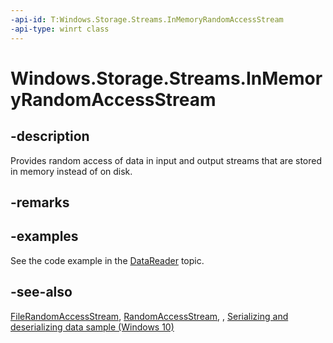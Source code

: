 ```yaml
---
-api-id: T:Windows.Storage.Streams.InMemoryRandomAccessStream
-api-type: winrt class
---
```


<!-- Class syntax.
public class InMemoryRandomAccessStream : Windows.Foundation.IClosable, Windows.Storage.Streams.IInputStream, Windows.Storage.Streams.IOutputStream, Windows.Storage.Streams.IRandomAccessStream
-->

# Windows.Storage.Streams.InMemoryRandomAccessStream

## -description

Provides random access of data in input and output streams that are stored in memory instead of on disk.

## -remarks

## -examples

See the code example in the [DataReader](datareader.md) topic.

## -see-also

[FileRandomAccessStream](filerandomaccessstream.md), [RandomAccessStream](randomaccessstream.md), , [Serializing and deserializing data sample (Windows 10)](https://github.com/Microsoft/Windows-universal-samples/tree/master/Samples/DataReaderWriter)
